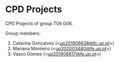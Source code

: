 # CPD Projects

CPD Projects of group T09 G06.

Group members:

1. Catarina Gonçalves (&lt;up201906638@fc.up.pt&gt;)
2. Mariana Monteiro (&lt;up202003480@fe.up.pt&gt;)
3. Vasco Gomes (&lt;up201906617@fe.up.pt&gt;)
